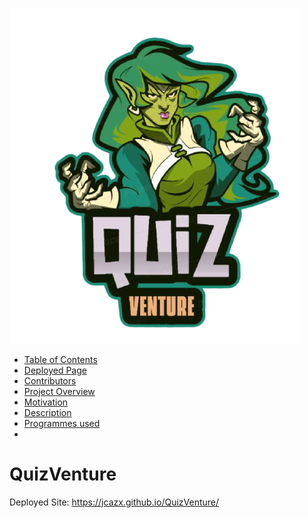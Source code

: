 ![Quizventure Logo ](assets/images/QuizVenture_Logo.png)

- [Table of Contents](#table-of-contents)
- [Deployed Page](#deployed-page)
- [Contributors](#)
- [Project Overview](#)
 -  [Motivation](#)
 -  [Description](#)
 -  [Programmes used](#)
 -  

# QuizVenture






Deployed Site: https://jcazx.github.io/QuizVenture/
